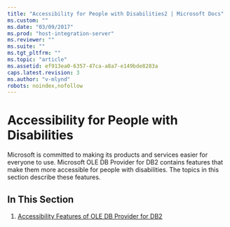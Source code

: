 ```yaml
---
title: "Accessibility for People with Disabilities2 | Microsoft Docs"
ms.custom: ""
ms.date: "03/09/2017"
ms.prod: "host-integration-server"
ms.reviewer: ""
ms.suite: ""
ms.tgt_pltfrm: ""
ms.topic: "article"
ms.assetid: ef913ea0-6357-47ca-a8a7-e149bde8283a
caps.latest.revision: 3
ms.author: "v-mlynd"
robots: noindex,nofollow
---
```

# Accessibility for People with Disabilities
Microsoft is committed to making its products and services easier for everyone to use. Microsoft OLE DB Provider for DB2 contains features that make them more accessible for people with disabilities. The topics in this section describe these features.  
  
## In This Section  
  
1.  [Accessibility Features of OLE DB Provider for DB2](../db2oledbv/accessibility-features-of-ole-db-provider-for-db2.md)